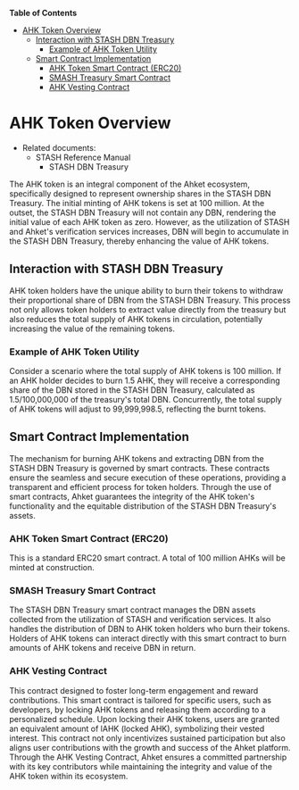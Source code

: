 **Table of Contents**

- [AHK Token Overview](#ahk-token-overview)
  - [Interaction with STASH DBN Treasury](#interaction-with-stash-dbn-treasury)
    - [Example of AHK Token Utility](#example-of-ahk-token-utility)
  - [Smart Contract Implementation](#smart-contract-implementation)
    - [AHK Token Smart Contract (ERC20)](#ahk-token-smart-contract-erc20)
    - [SMASH Treasury Smart Contract](#smash-treasury-smart-contract)
    - [AHK Vesting Contract](#ahk-vesting-contract)


# AHK Token Overview

- Related documents:
   - STASH Reference Manual
      - STASH DBN Treasury

The AHK token is an integral component of the Ahket ecosystem, specifically designed to represent ownership shares in the STASH DBN Treasury. The initial minting of AHK tokens is set at 100 million. At the outset, the STASH DBN Treasury will not contain any DBN, rendering the initial value of each AHK token as zero. However, as the utilization of STASH and Ahket's verification services increases, DBN will begin to accumulate in the STASH DBN Treasury, thereby enhancing the value of AHK tokens.

## Interaction with STASH DBN Treasury

AHK token holders have the unique ability to burn their tokens to withdraw their proportional share of DBN from the STASH DBN Treasury. This process not only allows token holders to extract value directly from the treasury but also reduces the total supply of AHK tokens in circulation, potentially increasing the value of the remaining tokens.

### Example of AHK Token Utility

Consider a scenario where the total supply of AHK tokens is 100 million. If an AHK holder decides to burn 1.5 AHK, they will receive a corresponding share of the DBN stored in the STASH DBN Treasury, calculated as 1.5/100,000,000 of the treasury's total DBN. Concurrently, the total supply of AHK tokens will adjust to 99,999,998.5, reflecting the burnt tokens.

## Smart Contract Implementation

The mechanism for burning AHK tokens and extracting DBN from the STASH DBN Treasury is governed by smart contracts. These contracts ensure the seamless and secure execution of these operations, providing a transparent and efficient process for token holders. Through the use of smart contracts, Ahket guarantees the integrity of the AHK token's functionality and the equitable distribution of the STASH DBN Treasury's assets.

### AHK Token Smart Contract (ERC20)

This is a standard ERC20 smart contract. A total of 100 million AHKs will be minted at construction.

### SMASH Treasury Smart Contract

The STASH DBN Treasury smart contract manages the DBN assets collected from the utilization of STASH and verification services. It also handles the distribution of DBN to AHK token holders who burn their tokens. Holders of AHK tokens can interact directly with this smart contract to burn amounts of AHK tokens and receive DBN in return.

### AHK Vesting Contract

This contract designed to foster long-term engagement and reward contributions. This smart contract is tailored for specific users, such as developers, by locking AHK tokens and releasing them according to a personalized schedule. Upon locking their AHK tokens, users are granted an equivalent amount of lAHK (locked AHK), symbolizing their vested interest. This contract not only incentivizes sustained participation but also aligns user contributions with the growth and success of the Ahket platform. Through the AHK Vesting Contract, Ahket ensures a committed partnership with its key contributors while maintaining the integrity and value of the AHK token within its ecosystem.